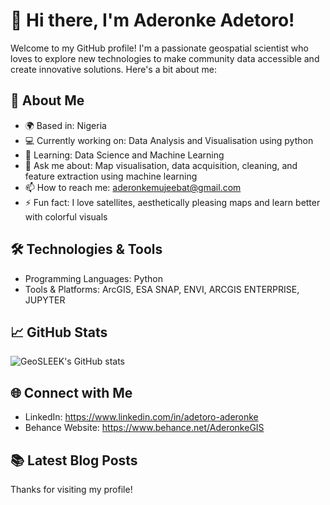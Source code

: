 <!---
GeoSLEEK/GeoSLEEK is a ✨ special ✨ repository because its `README.md` (this file) appears on your GitHub profile.
You can click the Preview link to take a look at your changes.
--->
# 👋 Hi there, I'm Aderonke Adetoro!

Welcome to my GitHub profile! I'm a passionate geospatial scientist who loves to explore new technologies to make community data accessible and create innovative solutions. Here's a bit about me: 

## 🚀 About Me
- 🌍 Based in: Nigeria
- 💻 Currently working on: Data Analysis and Visualisation using python
- 🌱 Learning: Data Science and Machine Learning
- 💬 Ask me about: Map visualisation, data acquisition, cleaning, and feature extraction using machine learning
- 📫 How to reach me: aderonkemujeebat@gmail.com
- ⚡ Fun fact: I love satellites, aesthetically pleasing maps and learn better with colorful visuals

## 🛠️ Technologies & Tools
- Programming Languages: Python
- Tools & Platforms: ArcGIS, ESA SNAP, ENVI, ARCGIS ENTERPRISE, JUPYTER

## 📈 GitHub Stats
![GeoSLEEK's GitHub stats](https://github-readme-stats.vercel.app/api?username=Aderonke-Adetoro&show_icons=true&theme=radical)

## 🌐 Connect with Me
- LinkedIn: https://www.linkedin.com/in/adetoro-aderonke
- Behance Website: https://www.behance.net/AderonkeGIS

## 📚 Latest Blog Posts
<!-- BLOG-POST-LIST:START -->
<!-- BLOG-POST-LIST:END -->




Thanks for visiting my profile!
